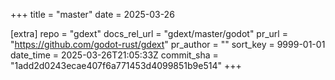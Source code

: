 +++
title = "master"
date = 2025-03-26

[extra]
repo = "gdext"
docs_rel_url = "gdext/master/godot"
pr_url = "https://github.com/godot-rust/gdext"
pr_author = ""
sort_key = 9999-01-01
date_time = 2025-03-26T21:05:33Z
commit_sha = "1add2d0243ecae407f6a771453d4099851b9e514"
+++


